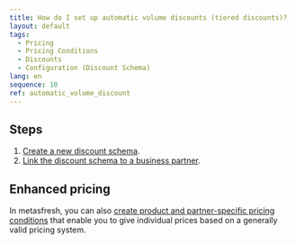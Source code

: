 ```yaml
---
title: How do I set up automatic volume discounts (tiered discounts)?
layout: default
tags:
  - Pricing
  - Pricing Conditions
  - Discounts
  - Configuration (Discount Schema)
lang: en
sequence: 10
ref: automatic_volume_discount
---
```


## Steps
1. [Create a new discount schema](Create_discount_schema).
1. [Link the discount schema to a business partner](Link_discount_schema_to_BP).

## Enhanced pricing
In metasfresh, you can also [create product and partner-specific pricing conditions](Product_and_partner-specific_prices) that enable you to give individual prices based on a generally valid pricing system.
